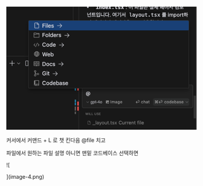 ![alt text](image-3.png)

커서에서 커맨드 + L 로 챗 킨다음
@file 치고

파일에서 원하는 파일 설명
아니면 맨밑 코드베이스 선택하면

![

](image-4.png)
